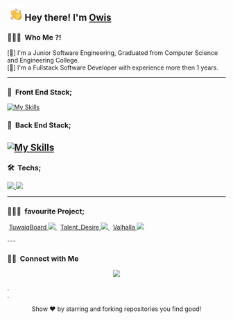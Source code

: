 <img alt="Night Coding" src="https://github.com/AVS1508/AVS1508/blob/master/assets/Hand%20Wave.gif?raw=true" width='40' align="left"/><h2>Hey there! I'm [Owis](https://github.com/owisqari)</h2>

### 👨🏻‍💻 &nbsp;Who Me ?!

[📌] I'm a Junior Software Engineering, Graduated from Computer Science and Engineering College. \
[💠] I'm a Fullstack Software Developer with experience more then 1 years. 

 ---

### 📝 &nbsp;Front End Stack;
[![My Skills](https://skillicons.dev/icons?i=react,redux,ts,js,html,css,tailwind,jest)](https://skillicons.dev)


### 📝 &nbsp;Back End Stack;
[![My Skills](https://skillicons.dev/icons?i=express,nestjs,docker,firebase,mongodb,prisma,postman)](https://skillicons.dev)
 ---
 
### 🛠️ &nbsp;Techs;

<p float="left">
   <a href="https://skillicons.dev">
    <img src="https://skillicons.dev/icons?i=git" />
  </a>
       <a href="https://skillicons.dev">
    <img src="https://skillicons.dev/icons?i=vscode" />
  </a>
</p>

 ---
 ### 👨🏻‍💻 &nbsp;favourite Project;

<p float="left">
  <a href="https://github.com/owisqari/TuwaiqBoard-Client" style="padding: 4px;">
     TuwaiqBoard
   <img src="https://skillicons.dev/icons?i=nodejs" />
    </a>
    <a href="https://github.com/peekok/talent_desire" style="padding: 4px;">
     Talent_Desire
        <img src="https://skillicons.dev/icons?i=java" />
    </a>
      <a href="https://github.com/owisqari/valhalla" style="padding: 4px;">
       Valhalla
          <img src="https://skillicons.dev/icons?i=react" />
    </a>
</p>
 ---
 
### 🤝🏻 &nbsp;Connect with Me

<p align="center">
<a href="https://www.linkedin.com/in/owis-bukhari-6a6b44184/"><img src="https://hgphysics.files.wordpress.com/2013/09/contact.gif" width="300" /></a>
</p>

.\
.



<p align="center">
    Show ❤️ by starring and forking repositories you find good!
  </p>
</p>
